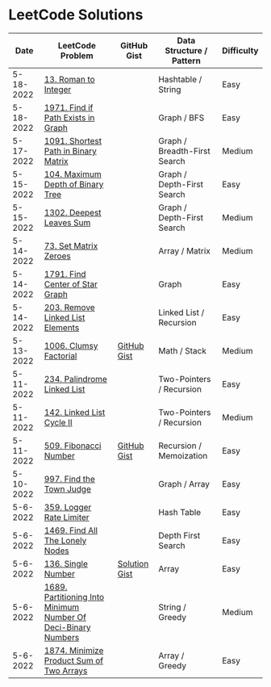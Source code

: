 # LeetCode Solutions

| Date             | LeetCode Problem | GitHub Gist | Data Structure / Pattern | Difficulty |
|------------------|------------------| -------------------------|------------|------------|
|5-18-2022          | [13. Roman to Integer](https://leetcode.com/problems/roman-to-integer/) | | Hashtable / String | Easy |
|5-18-2022          | [1971. Find if Path Exists in Graph](https://leetcode.com/problems/find-if-path-exists-in-graph/) | | Graph / BFS | Easy |
|5-17-2022          | [1091. Shortest Path in Binary Matrix](https://leetcode.com/problems/shortest-path-in-binary-matrix/) | | Graph / Breadth-First Search | Medium |
|5-15-2022          | [104. Maximum Depth of Binary Tree](https://leetcode.com/problems/maximum-depth-of-binary-tree/) | | Graph / Depth-First Search | Easy |
|5-15-2022          | [1302. Deepest Leaves Sum](https://leetcode.com/problems/deepest-leaves-sum/submissions/)| | Graph / Depth-First Search | Medium |
| 5-14-2022         | [73. Set Matrix Zeroes](https://leetcode.com/problems/set-matrix-zeroes/submissions/) | | Array / Matrix | Medium |
| 5-14-2022 | [1791. Find Center of Star Graph](https://leetcode.com/problems/find-center-of-star-graph/) | | Graph | Easy |
| 5-14-2022 | [203. Remove Linked List Elements](https://leetcode.com/problems/remove-linked-list-elements/) | | Linked List / Recursion | Easy |
| 5-13-2022         | [1006. Clumsy Factorial](https://leetcode.com/problems/clumsy-factorial/) |[GitHub Gist](https://gist.github.com/coollikeabreeze/462409c4a6c34e23ca49a3705cea6dd4)  | Math / Stack | Medium |
| 5-11-2022 | [234. Palindrome Linked List](https://leetcode.com/problems/palindrome-linked-list/)| | Two-Pointers / Recursion | Easy |
| 5-11-2022 | [142. Linked List Cycle II](https://leetcode.com/problems/linked-list-cycle-ii/) | | Two-Pointers / Recursion | Medium |
| 5-11-2022 | [509. Fibonacci Number](https://leetcode.com/problems/fibonacci-number/) | [GitHub Gist](https://gist.github.com/coollikeabreeze/e624f82c5cd83dade1ed46149c286101)| Recursion / Memoization | Easy |
| 5-10-2022 | [997. Find the Town Judge](https://leetcode.com/problems/find-the-town-judge/) | | Graph / Array | Easy |
| 5-6-2022 | [359. Logger Rate Limiter](https://leetcode.com/problems/logger-rate-limiter/) | | Hash Table | Easy |
|5-6-2022 | [1469. Find All The Lonely Nodes](https://leetcode.com/problems/find-all-the-lonely-nodes/) | | Depth First Search | Easy |
| 5-6-2022 | [136. Single Number](https://leetcode.com/problems/single-number/) |[Solution Gist](https://gist.github.com/coollikeabreeze/1b6963f27404bf4316b224a62a45edf3)| Array | Easy |
| 5-6-2022 | [1689. Partitioning Into Minimum Number Of Deci-Binary Numbers](https://leetcode.com/problems/partitioning-into-minimum-number-of-deci-binary-numbers/) | | String / Greedy | Medium |
| 5-6-2022 | [1874. Minimize Product Sum of Two Arrays](https://leetcode.com/problems/minimize-product-sum-of-two-arrays/) | | Array / Greedy | Easy |
